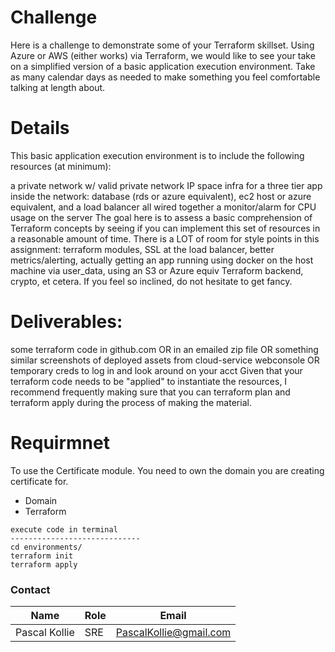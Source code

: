 # Challenge
Here is a challenge to demonstrate some of your Terraform skillset. Using Azure or AWS (either works) via Terraform, we would like to see your take on a simplified version of a basic application execution environment. Take as many calendar days as needed to make something you feel comfortable talking at length about.

# Details

This basic application execution environment is to include the following resources (at minimum):

a private network w/ valid private network IP space
infra for a three tier app inside the network: database (rds or azure equivalent), ec2 host or azure equivalent, and a load balancer all wired together
a monitor/alarm for CPU usage on the server
The goal here is to assess a basic comprehension of Terraform concepts by seeing if you can implement this set of resources in a reasonable amount of time. There is a LOT of room for style points in this assignment: terraform modules, SSL at the load balancer, better metrics/alerting, actually getting an app running using docker on the host machine via user_data, using an S3 or Azure equiv Terraform backend, crypto, et cetera. If you feel so inclined, do not hesitate to get fancy.

# Deliverables:

some terraform code in github.com OR in an emailed zip file OR something similar
screenshots of deployed assets from cloud-service webconsole OR temporary creds to log in and look around on your acct
Given that your terraform code needs to be "applied" to instantiate the resources, I recommend frequently making sure that you can terraform plan and terraform apply during the process of making the material.

# Requirmnet 
To use the Certificate module. You need to own the domain you are creating certificate for.
- Domain
- Terraform 

```
execute code in terminal 
-----------------------------
cd environments/
terraform init 
terraform apply

```
### Contact 
| Name | Role | Email | 
| --- | ---| ---| 
| Pascal Kollie | SRE | PascalKollie@gmail.com | 
